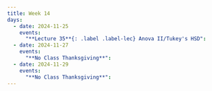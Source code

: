 ```yaml
---
title: Week 14
days:
  - date: 2024-11-25
    events:
      "**Lecture 35**{: .label .label-lec} Anova II/Tukey's HSD":
  - date: 2024-11-27
    events:
      "**No Class Thanksgiving**":
  - date: 2024-11-29
    events:
      "**No Class Thanksgiving**":
---
```

